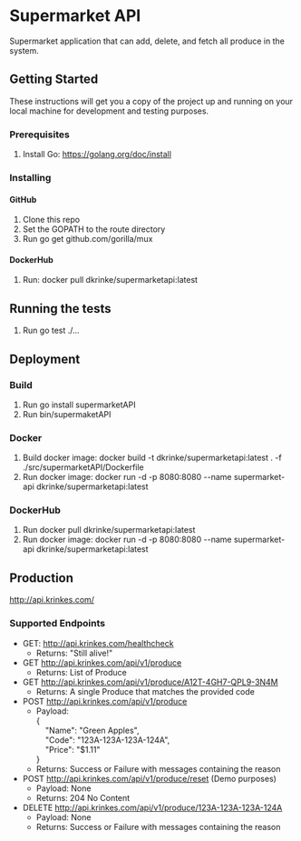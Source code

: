 # Supermarket API

Supermarket application that can add, delete, and fetch all produce in the system.

## Getting Started

These instructions will get you a copy of the project up and running on your local machine for development and testing purposes.

### Prerequisites
1. Install Go: https://golang.org/doc/install

### Installing

#### GitHub
1. Clone this repo
2. Set the GOPATH to the route directory
3. Run go get github.com/gorilla/mux

#### DockerHub
1. Run: docker pull dkrinke/supermarketapi:latest

## Running the tests
1. Run go test ./...

## Deployment

### Build
1. Run go install supermarketAPI
2. Run bin/supermaketAPI

### Docker
1. Build docker image: docker build -t dkrinke/supermarketapi:latest . -f ./src/supermarketAPI/Dockerfile
2. Run docker image: docker run -d -p 8080:8080 --name supermarket-api dkrinke/supermarketapi:latest

### DockerHub
1. Run docker pull dkrinke/supermarketapi:latest
2. Run docker image: docker run -d -p 8080:8080 --name supermarket-api dkrinke/supermarketapi:latest

## Production
http://api.krinkes.com/

### Supported Endpoints
- GET: http://api.krinkes.com/healthcheck
  - Returns: "Still alive!"
- GET http://api.krinkes.com/api/v1/produce
  - Returns: List of Produce
- GET http://api.krinkes.com/api/v1/produce/A12T-4GH7-QPL9-3N4M
  - Returns: A single Produce that matches the provided code
- POST http://api.krinkes.com/api/v1/produce
  - Payload:  
    {  
    &nbsp;&nbsp;&nbsp;&nbsp;"Name": "Green Apples",  
    &nbsp;&nbsp;&nbsp;&nbsp;"Code": "123A-123A-123A-124A",  
    &nbsp;&nbsp;&nbsp;&nbsp;"Price": "$1.11"  
    }  
  - Returns: Success or Failure with messages containing the reason
- POST http://api.krinkes.com/api/v1/produce/reset (Demo purposes)
  - Payload: None
  - Returns: 204 No Content
- DELETE http://api.krinkes.com/api/v1/produce/123A-123A-123A-124A
  - Payload: None
  - Returns: Success or Failure with messages containing the reason
